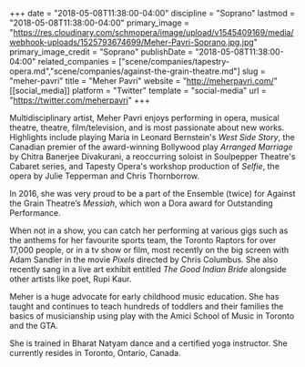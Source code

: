+++
date = "2018-05-08T11:38:00-04:00"
discipline = "Soprano"
lastmod = "2018-05-08T11:38:00-04:00"
primary_image = "https://res.cloudinary.com/schmopera/image/upload/v1545409169/media/webhook-uploads/1525793674699/Meher-Pavri-Soprano.jpg.jpg"
primary_image_credit = "Soprano"
publishDate = "2018-05-08T11:38:00-04:00"
related_companies = ["scene/companies/tapestry-opera.md","scene/companies/against-the-grain-theatre.md"]
slug = "meher-pavri"
title = "Meher Pavri"
website = "http://meherpavri.com/"
[[social_media]]
platform = "Twitter"
template = "social-media"
url = "https://twitter.com/meherpavri"
+++

Multidisciplinary artist, Meher Pavri enjoys performing in opera, musical theatre, theatre, film/television, and is most passionate about new works. Highlights include playing Maria in Leonard Bernstein's *West Side Story*, the Canadian premier of the award-winning Bollywood play *Arranged Marriage* by Chitra Banerjee Divakurani, a reoccurring soloist in Soulpepper Theatre's Cabaret series, and Tapesty Opera's workshop production of *Selfie*, the opera by Julie Tepperman and Chris Thornborrow.

In 2016, she was very proud to be a part of the Ensemble (twice) for Against the Grain Theatre’s *Messiah*, which won a Dora award for Outstanding Performance.

When not in a show, you can catch her performing at various gigs such as the anthems for her favourite sports team, the Toronto Raptors for over 17,000 people, or in a tv show or film, most recently on the big screen with Adam Sandler in the movie *Pixels* directed by Chris Columbus. She also recently sang in a live art exhibit entitled *The Good Indian Bride* alongside other artists like poet, Rupi Kaur.

Meher is a huge advocate for early childhood music education. She has taught and continues to teach hundreds of toddlers and their families the basics of musicianship using play with the Amici School of Music in Toronto and the GTA.

She is trained in Bharat Natyam dance and a certified yoga instructor. She currently resides in Toronto, Ontario, Canada.
